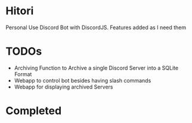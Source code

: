 # Hitori
Personal Use Discord Bot with DiscordJS. Features added as I need them

# TODOs
- Archiving Function to Archive a single Discord Server into a SQLite Format
- Webapp to control bot besides having slash commands
- Webapp for displaying archived Servers

# Completed
